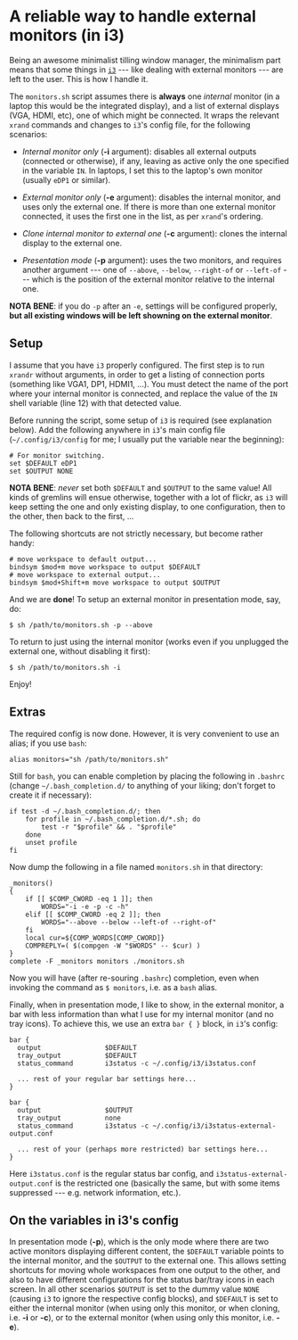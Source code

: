 # A reliable way to handle external monitors (in i3) #

Being an awesome minimalist tilling window manager, the minimalism part means that some things in [`i3`](https://i3wm.org/) --- like dealing with external monitors --- are left to the user. This is how I handle it.

The `monitors.sh` script assumes there is **always** one *internal* monitor (in a laptop this would be the integrated display), and a list of external displays (VGA, HDMI, etc), one of which might be connected. It wraps the relevant `xrand` commands and changes to `i3`'s config file, for the following scenarios:

- *Internal monitor only* (**-i** argument): disables all external outputs (connected or otherwise), if any, leaving as active only the one specified in the variable `IN`. In laptops, I set this to the laptop's own monitor (usually `eDP1` or similar).

- *External monitor only* (**-e** argument): disables the internal monitor, and uses only the external one. If there is more than one external monitor connected, it uses the first one in the list, as per `xrand`'s ordering.

- *Clone internal monitor to external one* (**-c** argument): clones the internal display to the external one.

- *Presentation mode* (**-p** argument): uses the two monitors, and requires another argument --- one of `--above`, `--below`, `--right-of` or `--left-of` --- which is the position of the external monitor relative to the internal one.

**NOTA BENE**: if you do `-p` after an `-e`, settings will be configured properly, **but all existing windows will be left showning on the external monitor**.

## Setup

I assume that you have `i3` properly configured. The first step is to run `xrandr` without arguments, in order to get a listing of connection ports (something like VGA1, DP1, HDMI1, ...). You must detect the name of the port where your internal monitor is connected, and replace the value of the `IN` shell variable (line 12) with that detected value.

Before running the script, some setup of `i3` is required (see explanation below). Add the following anywhere in `i3`'s main config file (`~/.config/i3/config` for me; I usually put the variable near the beginning):

~~~ {.config .numberLines}
# For monitor switching.
set $DEFAULT eDP1
set $OUTPUT NONE
~~~

**NOTA BENE**: *never* set both `$DEFAULT` and `$OUTPUT` to the same value! All kinds of gremlins will ensue otherwise, together with a lot of flickr, as `i3` will keep setting the one and only existing display, to one configuration, then to the other, then back to the first, ...

The following shortcuts are not strictly necessary, but become rather handy:

~~~ {.text .numberLines}
# move workspace to default output...
bindsym $mod+m move workspace to output $DEFAULT
# move workspace to external output...
bindsym $mod+Shift+m move workspace to output $OUTPUT
~~~

And we are **done**! To setup an external monitor in presentation mode, say, do:

~~~ {.shell .numberLines}
$ sh /path/to/monitors.sh -p --above
~~~

To return to just using the internal monitor (works even if you unplugged the external one, without disabling it first):

~~~ {.shell .numberLines}
$ sh /path/to/monitors.sh -i
~~~

Enjoy!

## Extras

The required config is now done. However, it is very convenient to use an alias; if you use `bash`:

~~~ {.shell .numberLines}
alias monitors="sh /path/to/monitors.sh"
~~~

Still for `bash`, you can enable completion by placing the following in `.bashrc` (change `~/.bash_completion.d/` to anything of your liking; don't forget to create it if necessary):

~~~ {.shell .numberLines}
if test -d ~/.bash_completion.d/; then
	for profile in ~/.bash_completion.d/*.sh; do
		test -r "$profile" && . "$profile"
	done
	unset profile
fi
~~~

Now dump the following in a file named `monitors.sh` in that directory:

~~~ {.shell .numberLines}
_monitors()
{
	if [[ $COMP_CWORD -eq 1 ]]; then
		WORDS="-i -e -p -c -h"
	elif [[ $COMP_CWORD -eq 2 ]]; then
		WORDS="--above --below --left-of --right-of"
	fi
	local cur=${COMP_WORDS[COMP_CWORD]}
	COMPREPLY=( $(compgen -W "$WORDS" -- $cur) )
}
complete -F _monitors monitors ./monitors.sh
~~~

Now you will have (after re-souring `.bashrc`) completion, even when invoking the command as `$ monitors`, i.e. as a `bash` alias.

Finally, when in presentation mode, I like to show, in the external monitor, a bar with less information than what I use for my internal monitor (and no tray icons). To achieve this, we use an extra `bar { }` block, in `i3`'s config:

~~~ {.text .numberLines}
bar {
  output                $DEFAULT
  tray_output           $DEFAULT
  status_command        i3status -c ~/.config/i3/i3status.conf

  ... rest of your regular bar settings here...
}

bar {
  output                $OUTPUT
  tray_output           none
  status_command        i3status -c ~/.config/i3/i3status-external-output.conf

  ... rest of your (perhaps more restricted) bar settings here...
}
~~~

Here `i3status.conf` is the regular status bar config, and `i3status-external-output.conf` is the restricted one (basically the same, but with some items suppressed --- e.g. network information, etc.).

## On the variables in i3's config

In presentation mode (**-p**), which is the only mode where there are two active monitors displaying different content, the `$DEFAULT` variable points to the internal monitor, and the `$OUTPUT` to the external one. This allows setting shortcuts for moving whole workspaces from one output to the other, and also to have different configurations for the status bar/tray icons in each screen. In all other scenarios `$OUTPUT` is set to the dummy value `NONE` (causing `i3` to ignore the respective config blocks), and `$DEFAULT` is set to either the internal monitor (when using only this monitor, or when cloning, i.e. **-i** or **-c**), or to the external monitor (when using only this monitor, i.e. **-e**).
